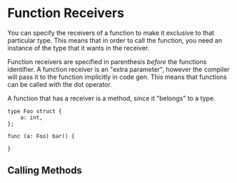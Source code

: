 # Function Receivers
You can specify the receivers of a function to make it exclusive to that particular
type. This means that in order to call the function, you need an instance of the
type that it wants in the receiver.

Function receivers are specified in parenthesis _before_ the functions identifier. A
function receiver is an "extra parameter", however the compiler will pass it to
the function implicitly in code gen. This means that functions can be called with the
dot operator.

A function that has a receiver is a method, since it "belongs" to a type.

```
type Foo struct {
    a: int,
};

func (a: Foo) bar() {

}
```

## Calling Methods